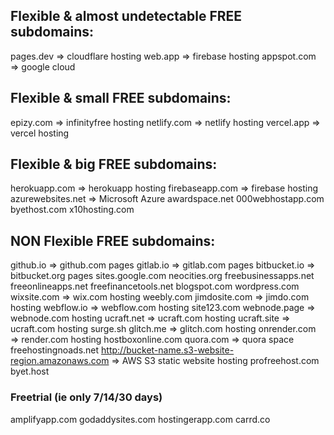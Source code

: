 ## Flexible & almost undetectable FREE subdomains:

pages.dev => cloudflare hosting
web.app => firebase hosting
appspot.com => google cloud

## Flexible & small FREE subdomains:

epizy.com => infinityfree hosting
netlify.com => netlify hosting
vercel.app => vercel hosting


## Flexible & big FREE subdomains:

herokuapp.com => herokuapp hosting
firebaseapp.com => firebase hosting
azurewebsites.net => Microsoft Azure
awardspace.net
000webhostapp.com
byethost.com
x10hosting.com


## NON Flexible FREE subdomains:

github.io   =>  github.com pages
gitlab.io =>  gitlab.com pages
bitbucket.io  => bitbucket.org pages
sites.google.com
neocities.org
freebusinessapps.net
freeonlineapps.net
freefinancetools.net
blogspot.com
wordpress.com
wixsite.com => wix.com hosting
weebly.com
jimdosite.com => jimdo.com hosting
webflow.io  => webflow.com hosting
site123.com
webnode.page => webnode.com hosting
ucraft.net => ucraft.com hosting
ucraft.site => ucraft.com hosting
surge.sh
glitch.me => glitch.com hosting
onrender.com => render.com hosting
hostboxonline.com
quora.com => quora space
freehostingnoads.net
http://bucket-name.s3-website-region.amazonaws.com => AWS S3 static website hosting
profreehost.com
byet.host

### Freetrial (ie only 7/14/30 days)

amplifyapp.com
godaddysites.com
hostingerapp.com
carrd.co
